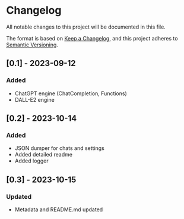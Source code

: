 # Changelog

All notable changes to this project will be documented in this file.

The format is based on [Keep a Changelog](https://keepachangelog.com/en/1.0.0/),
and this project adheres to [Semantic Versioning](https://semver.org/spec/v2.0.0.html).

## [0.1] - 2023-09-12

### Added
- ChatGPT engine (ChatCompletion, Functions)
- DALL-E2 engine

## [0.2] - 2023-10-14

### Added
- JSON dumper for chats and settings
- Added detailed readme
- Added logger

## [0.3] - 2023-10-15

### Updated
- Metadata and README.md updated